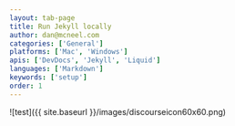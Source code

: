 ```yaml
---
layout: tab-page
title: Run Jekyll locally
author: dan@mcneel.com
categories: ['General']
platforms: ['Mac', 'Windows']
apis: ['DevDocs', 'Jekyll', 'Liquid']
languages: ['Markdown']
keywords: ['setup']
order: 1
---
```


![test]({{ site.baseurl }}/images/discourseicon60x60.png)

